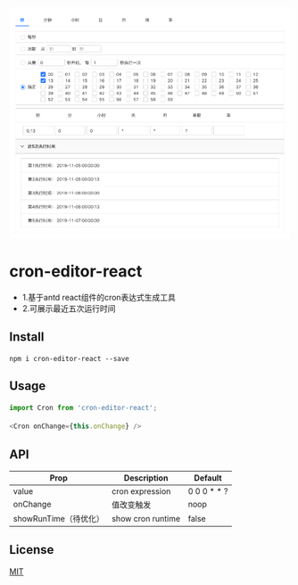 ![](./screenshot.png)

# cron-editor-react
+ 1.基于antd react组件的cron表达式生成工具
+ 2.可展示最近五次运行时间

## Install

```shell
npm i cron-editor-react --save
```

## Usage

```javascript
import Cron from 'cron-editor-react';

<Cron onChange={this.onChange} />
```

## API

| Prop | Description | Default
| --- | --- | -- |
| value | cron expression  |0 0 0 * * ?  |
| onChange | 值改变触发 | noop |
| showRunTime（待优化） | show cron runtime | false | 

## License

[MIT](./LICENSE)


